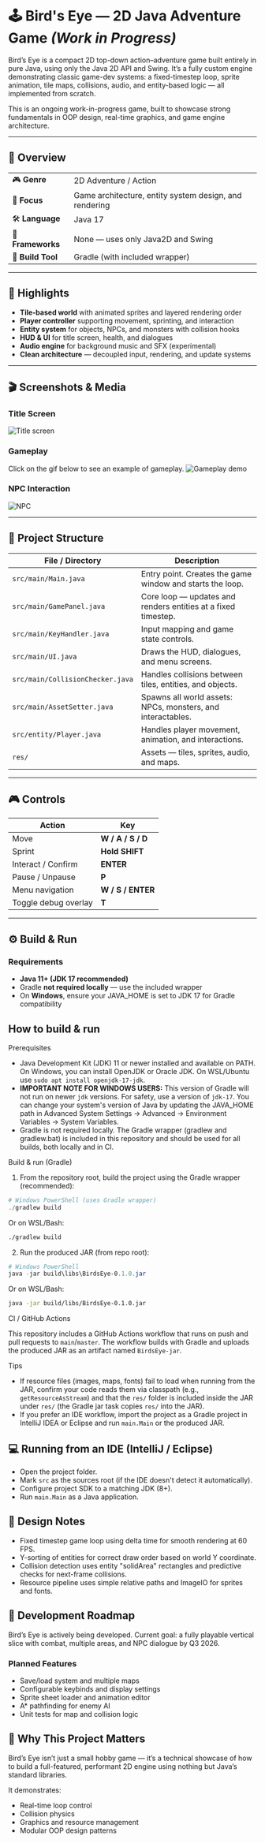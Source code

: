 # 🕹️ Bird's Eye — 2D Java Adventure Game _(Work in Progress)_

Bird’s Eye is a compact 2D top-down action–adventure game built entirely in pure Java, using only the Java 2D API and Swing.
It’s a fully custom engine demonstrating classic game-dev systems: a fixed-timestep loop, sprite animation, tile maps, collisions, audio, and entity-based logic — all implemented from scratch.

This is an ongoing work-in-progress game, built to showcase strong fundamentals in OOP design, real-time graphics, and game engine architecture.

---

## 🧩 Overview

| | |
|--|--|
| 🎮 **Genre** | 2D Adventure / Action |
| 🧠 **Focus** | Game architecture, entity system design, and rendering |
| 🛠️ **Language** | Java 17 |
| 🧱 **Frameworks** | None — uses only Java2D and Swing |
| 🧰 **Build Tool** | Gradle (with included wrapper) |

---

## 🌟 Highlights

- **Tile-based world** with animated sprites and layered rendering order  
- **Player controller** supporting movement, sprinting, and interaction  
- **Entity system** for objects, NPCs, and monsters with collision hooks  
- **HUD & UI** for title screen, health, and dialogues  
- **Audio engine** for background music and SFX (experimental)  
- **Clean architecture** — decoupled input, rendering, and update systems  

---

## 🎬 Screenshots & Media

### Title Screen
![Title screen](res/screenshots/birds_eye_menu.png)

### Gameplay

Click on the gif below to see an example of gameplay.
![Gameplay demo](res/gifs/birds_eye_start_game.gif)

### NPC Interaction
![NPC](res/screenshots/birds_eye_npc_dialogue.png)

---

## 🧭 Project Structure

| File / Directory | Description |
|------------------|-------------|
| `src/main/Main.java` | Entry point. Creates the game window and starts the loop. |
| `src/main/GamePanel.java` | Core loop — updates and renders entities at a fixed timestep. |
| `src/main/KeyHandler.java` | Input mapping and game state controls. |
| `src/main/UI.java` | Draws the HUD, dialogues, and menu screens. |
| `src/main/CollisionChecker.java` | Handles collisions between tiles, entities, and objects. |
| `src/main/AssetSetter.java` | Spawns all world assets: NPCs, monsters, and interactables. |
| `src/entity/Player.java` | Handles player movement, animation, and interactions. |
| `res/` | Assets — tiles, sprites, audio, and maps. |

---

## 🎮 Controls

| Action | Key |
|--------|-----|
| Move | **W / A / S / D** |
| Sprint | **Hold SHIFT** |
| Interact / Confirm | **ENTER** |
| Pause / Unpause | **P** |
| Menu navigation | **W / S / ENTER** |
| Toggle debug overlay | **T** |

---

## ⚙️ Build & Run

### Requirements
- **Java 11+ (JDK 17 recommended)**
- Gradle **not required locally** — use the included wrapper
- On **Windows**, ensure your JAVA_HOME is set to JDK 17 for Gradle compatibility

## How to build & run

Prerequisites

- Java Development Kit (JDK) 11 or newer installed and available on PATH. On Windows, you can install OpenJDK or Oracle JDK. On WSL/Ubuntu use `sudo apt install openjdk-17-jdk`.
- **IMPORTANT NOTE FOR WINDOWS USERS:** This version of Gradle will not run on newer `jdk` versions. For safety, use a version of `jdk-17`. You can change your system's version of Java by updating the JAVA_HOME path in Advanced System Settings -> Advanced -> Environment Variables -> System Variables.
- Gradle is not required locally. The Gradle wrapper (gradlew and gradlew.bat) is included in this repository and should be used for all builds, both locally and in CI.

Build & run (Gradle)

1. From the repository root, build the project using the Gradle wrapper (recommended):

```powershell
# Windows PowerShell (uses Gradle wrapper)
./gradlew build
```

Or on WSL/Bash:

```bash
./gradlew build
```

2. Run the produced JAR (from repo root):

```powershell
# Windows PowerShell
java -jar build\libs\BirdsEye-0.1.0.jar
```

Or on WSL/Bash:

```bash
java -jar build/libs/BirdsEye-0.1.0.jar
```

CI / GitHub Actions

This repository includes a GitHub Actions workflow that runs on push and pull requests to `main`/`master`. The workflow builds with Gradle and uploads the produced JAR as an artifact named `BirdsEye-jar`.

Tips

- If resource files (images, maps, fonts) fail to load when running from the JAR, confirm your code reads them via classpath (e.g., `getResourceAsStream`) and that the `res/` folder is included inside the JAR under `res/` (the Gradle jar task copies `res/` into the JAR).
- If you prefer an IDE workflow, import the project as a Gradle project in IntelliJ IDEA or Eclipse and run `main.Main` or the produced JAR.

## 💻 Running from an IDE (IntelliJ / Eclipse)

- Open the project folder.
- Mark `src` as the sources root (if the IDE doesn't detect it automatically).
- Configure project SDK to a matching JDK (8+).
- Run `main.Main` as a Java application.

## 🧠 Design Notes

- Fixed timestep game loop using delta time for smooth rendering at 60 FPS.
- Y-sorting of entities for correct draw order based on world Y coordinate.
- Collision detection uses entity "solidArea" rectangles and predictive checks for next-frame collisions.
- Resource pipeline uses simple relative paths and ImageIO for sprites and fonts.

## 🚧 Development Roadmap

Bird’s Eye is actively being developed.
Current goal: a fully playable vertical slice with combat, multiple areas, and NPC dialogue by Q3 2026.

### Planned Features

- Save/load system and multiple maps
- Configurable keybinds and display settings
- Sprite sheet loader and animation editor
- A* pathfinding for enemy AI
- Unit tests for map and collision logic

## 🎯 Why This Project Matters

Bird’s Eye isn’t just a small hobby game — it’s a technical showcase of how to build a full-featured, performant 2D engine using nothing but Java’s standard libraries.

It demonstrates:
- Real-time loop control
- Collision physics
- Graphics and resource management
- Modular OOP design patterns

